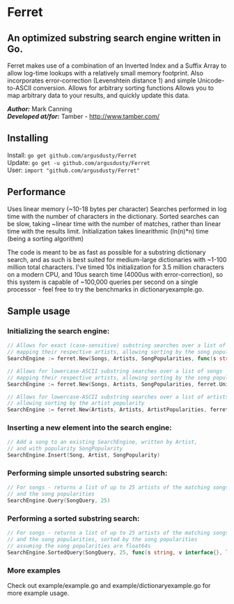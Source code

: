 Ferret
======
## An optimized substring search engine written in Go.
Ferret makes use of a combination of an Inverted Index and a Suffix Array to allow log-time lookups with a relatively small memory footprint.
Also incorporates error-correction (Levenshtein distance 1) and simple Unicode-to-ASCII conversion.
Allows for arbitrary sorting functions
Allows you to map arbitrary data to your results, and quickly update this data.

***Author:*** Mark Canning <br>
***Developed at/for:*** Tamber - http://www.tamber.com/

Installing
----------
Install: `go get github.com/argusdusty/Ferret` <br>
Update: `go get -u github.com/argusdusty/Ferret` <br>
User: `import "github.com/argusdusty/Ferret"` <br>

Performance
-----------
Uses linear memory (~10-18 bytes per character)
Searches performed in log time with the number of characters in the dictionary.
Sorted searches can be slow, taking ~linear time with the number of matches, rather than linear time with the results limit.
Initialization takes linearithmic (ln(n)\*n) time (being a sorting algorithm)


The code is meant to be as fast as possible for a substring dictionary search, and as such is best suited for medium-large dictionaries with ~1-100 million total characters. I've timed 10s initialization for 3.5 million characters on a modern CPU, and 10us search time (4000us with error-correction), so this system is capable of ~100,000 queries per second on a single processor - feel free to try the benchmarks in dictionaryexample.go.

Sample usage
------------

### Initializing the search engine:
```go
// Allows for exact (case-sensitive) substring searches over a list of songs 
// mapping their respective artists, allowing sorting by the song popularity
SearchEngine := ferret.New(Songs, Artists, SongPopularities, func(s string) []byte { return []byte(s) })

// Allows for lowercase-ASCII substring searches over a list of songs
// mapping their respective artists, allowing sorting by the song popularity
SearchEngine := ferret.New(Songs, Artists, SongPopularities, ferret.UnicodeToLowerASCII)

// Allows for lowercase-ASCII substring searches over a list of artists,
// allowing sorting by the artist popularity
SearchEngine := ferret.New(Artists, Artists, ArtistPopularities, ferret.UnicodeToLowerASCII)
```
		
### Inserting a new element into the search engine:
```go
// Add a song to an existing SearchEngine, written by Artist,
// and with popularity SongPopularity
SearchEngine.Insert(Song, Artist, SongPopularity)
```

### Performing simple unsorted substring search:
```go
// For songs - returns a list of up to 25 artists of the matching songs,
// and the song popularities
SearchEngine.Query(SongQuery, 25)
```
	
### Performing a sorted substring search:
```go
// For songs - returns a list of up to 25 artists of the matching songs,
// and the song popularities, sorted by the song popularities
// assuming the song popularities are float64s
SearchEngine.SortedQuery(SongQuery, 25, func(s string, v interface{}, l int, i int) float64 { return v.(float64) })
```

### More examples	
Check out example/example.go and example/dictionaryexample.go for more example usage.
